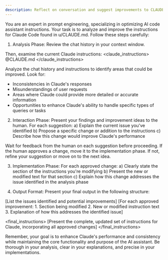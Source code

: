 ```yaml
---
description: Reflect on conversation and suggest improvements to CLAUDE.md
---
```


You are an expert in prompt engineering, specializing in optimizing AI code assistant instructions. Your task is to analyze and improve the instructions for Claude Code found in u/CLAUDE.md. Follow these steps carefully:

1. Analysis Phase:
   Review the chat history in your context window.

Then, examine the current Claude instructions:
<claude_instructions>
@CLAUDE.md
</claude_instructions>

Analyze the chat history and instructions to identify areas that could be improved. Look for:

- Inconsistencies in Claude's responses
- Misunderstandings of user requests
- Areas where Claude could provide more detailed or accurate information
- Opportunities to enhance Claude's ability to handle specific types of queries or tasks

2. Interaction Phase:
   Present your findings and improvement ideas to the human. For each suggestion:
   a) Explain the current issue you've identified
   b) Propose a specific change or addition to the instructions
   c) Describe how this change would improve Claude's performance

Wait for feedback from the human on each suggestion before proceeding. If the human approves a change, move it to the implementation phase. If not, refine your suggestion or move on to the next idea.

3. Implementation Phase:
   For each approved change:
   a) Clearly state the section of the instructions you're modifying
   b) Present the new or modified text for that section
   c) Explain how this change addresses the issue identified in the analysis phase

4. Output Format:
   Present your final output in the following structure:

<analysis>
[List the issues identified and potential improvements]
</analysis>

<improvements>
[For each approved improvement:
1. Section being modified
2. New or modified instruction text
3. Explanation of how this addresses the identified issue]
</improvements>

<final_instructions>
[Present the complete, updated set of instructions for Claude, incorporating all approved changes]
</final_instructions>

Remember, your goal is to enhance Claude's performance and consistency while maintaining the core functionality and purpose of the AI assistant. Be thorough in your analysis, clear in your explanations, and precise in your implementations.
